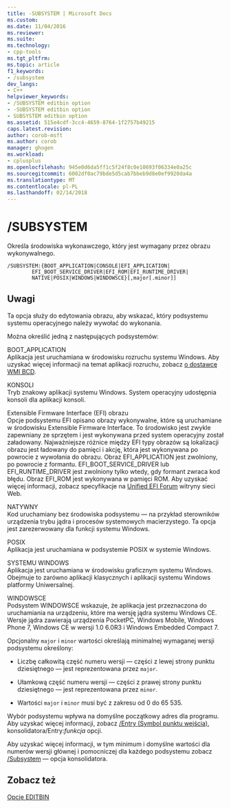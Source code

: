 ```yaml
---
title: -SUBSYSTEM | Microsoft Docs
ms.custom: 
ms.date: 11/04/2016
ms.reviewer: 
ms.suite: 
ms.technology:
- cpp-tools
ms.tgt_pltfrm: 
ms.topic: article
f1_keywords:
- /subsystem
dev_langs:
- C++
helpviewer_keywords:
- /SUBSYSTEM editbin option
- -SUBSYSTEM editbin option
- SUBSYSTEM editbin option
ms.assetid: 515e4cdf-3cc4-4659-8764-1f2757b49215
caps.latest.revision: 
author: corob-msft
ms.author: corob
manager: ghogen
ms.workload:
- cplusplus
ms.openlocfilehash: 945e0d6da5ff1c5f24f8c0e10693f06334e0a25c
ms.sourcegitcommit: 6002df0ac79bde5d5cab7bbeb9d8e0ef9920da4a
ms.translationtype: MT
ms.contentlocale: pl-PL
ms.lasthandoff: 02/14/2018
---
```

# <a name="subsystem"></a>/SUBSYSTEM
Określa środowiska wykonawczego, który jest wymagany przez obrazu wykonywalnego.  
  
```  
/SUBSYSTEM:{BOOT_APPLICATION|CONSOLE|EFI_APPLICATION|  
        EFI_BOOT_SERVICE_DRIVER|EFI_ROM|EFI_RUNTIME_DRIVER|  
        NATIVE|POSIX|WINDOWS|WINDOWSCE}[,major[.minor]]  
```  
  
## <a name="remarks"></a>Uwagi  
 Ta opcja służy do edytowania obrazu, aby wskazać, który podsystemu systemu operacyjnego należy wywołać do wykonania.  
  
 Można określić jedną z następujących podsystemów:  
  
 BOOT_APPLICATION  
 Aplikacja jest uruchamiana w środowisku rozruchu systemu Windows. Aby uzyskać więcej informacji na temat aplikacji rozruchu, zobacz [o dostawcę WMI BCD](http://msdn.microsoft.com/library/aa362639.aspx).  
  
 KONSOLI  
 Tryb znakowy aplikacji systemu Windows. System operacyjny udostępnia konsoli dla aplikacji konsoli.  
  
 Extensible Firmware Interface (EFI) obrazu  
 Opcje podsystemu EFI opisano obrazy wykonywalne, które są uruchamiane w środowisku Extensible Firmware Interface. To środowisko jest zwykle zapewniany ze sprzętem i jest wykonywana przed system operacyjny został załadowany. Najważniejsze różnice między EFI typy obrazów są lokalizacji obrazu jest ładowany do pamięci i akcję, która jest wykonywana po powrocie z wywołania do obrazu. Obraz EFI_APPLICATION jest zwolniony, po powrocie z formantu. EFI_BOOT_SERVICE_DRIVER lub EFI_RUNTIME_DRIVER jest zwolniony tylko wtedy, gdy formant zwraca kod błędu. Obraz EFI_ROM jest wykonywana w pamięci ROM. Aby uzyskać więcej informacji, zobacz specyfikacje na [Unified EFI Forum](http://www.uefi.org/) witryny sieci Web.  
  
 NATYWNY  
 Kod uruchamiany bez środowiska podsystemu — na przykład sterowników urządzenia trybu jądra i procesów systemowych macierzystego. Ta opcja jest zarezerwowany dla funkcji systemu Windows.  
  
 POSIX  
 Aplikacja jest uruchamiana w podsystemie POSIX w systemie Windows.  
  
 SYSTEMU WINDOWS  
 Aplikacja jest uruchamiana w środowisku graficznym systemu Windows. Obejmuje to zarówno aplikacji klasycznych i aplikacji systemu Windows platformy Uniwersalnej.  
  
 WINDOWSCE  
 Podsystem WINDOWSCE wskazuje, że aplikacja jest przeznaczona do uruchamiania na urządzeniu, które ma wersję jądra systemu Windows CE. Wersje jądra zawierają urządzenia PocketPC, Windows Mobile, Windows Phone 7, Windows CE w wersji 1.0 6.0R3 i Windows Embedded Compact 7.  
  
 Opcjonalny `major` i `minor` wartości określają minimalnej wymaganej wersji podsystemu określony:  
  
-   Liczbę całkowitą część numeru wersji — części z lewej strony punktu dziesiętnego — jest reprezentowana przez `major`.  
  
-   Ułamkową część numeru wersji — części z prawej strony punktu dziesiętnego — jest reprezentowana przez `minor`.  
  
-   Wartości `major` i `minor` musi być z zakresu od 0 do 65 535.  
  
 Wybór podsystemu wpływa na domyślne początkowy adres dla programu. Aby uzyskać więcej informacji, zobacz [/Entry (Symbol punktu wejścia)](../../build/reference/entry-entry-point-symbol.md), konsolidatora/Entry:*funkcja* opcji.  
  
 Aby uzyskać więcej informacji, w tym minimum i domyślne wartości dla numerów wersji głównej i pomocniczej dla każdego podsystemu zobacz [/Subsystem](../../build/reference/subsystem-specify-subsystem.md) — opcja konsolidatora.  
  
## <a name="see-also"></a>Zobacz też  
 [Opcje EDITBIN](../../build/reference/editbin-options.md)